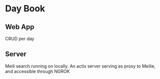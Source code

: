 # Day Book

## Web App

CRUD per day

## Server

Meili search running on locally. An actix server serving as proxy to Meilie, and accessible through NGROK
